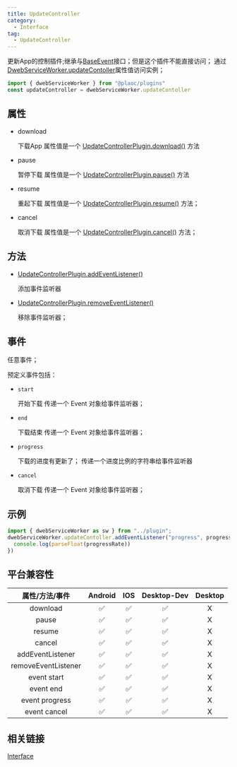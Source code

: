 ```yaml
---
title: UpdateController
category:
  - Interface
tag:
  - UpdateController
---
```


更新App的控制插件;继承与[BaseEvent](../../interface/base-event/index.md)接口；但是这个插件不能直接访问；
通过[DwebServiceWorker.updateContoller](../../shim/dweb-service-worker/index.md)属性值访问实例；


```js
import { dwebServiceWorker } from "@plaoc/plugins"
const updateController = dwebServiceWorker.updateContoller
```

## 属性

  - download

    下载App
    属性值是一个 [UpdateControllerPlugin.download()](../../plugin/update-controller/download.md) 方法

  - pause

    暂停下载
    属性值是一个 [UpdateControllerPlugin.pause()](../../plugin/update-controller/pause.md) 方法

  - resume

    重起下载
    属性值是一个 [UpdateControllerPlugin.resume()](../../plugin/update-controller/resume.md) 方法；

  - cancel

    取消下载
    属性值是一个 [UpdateControllerPlugin.cancel()](../../plugin/update-controller/cancel.md) 方法；

## 方法

  - [UpdateControllerPlugin.addEventListener()](https://developer.mozilla.org/zh-CN/docs/Web/API/EventTarget/addEventListener)

    添加事件监听器

  - [UpdateControllerPlugin.removeEventListener()](https://developer.mozilla.org/zh-CN/docs/Web/API/EventTarget/removeEventListener)

    移除事件监听器；

## 事件

  任意事件；

  预定义事件包括：

  - `start`

    开始下载
    传递一个 Event 对象给事件监听器；

  - `end`

    下载结束
    传递一个 Event 对象给事件监听器；

  - `progress`

    下载的进度有更新了；
    传递一个进度比例的字符串给事件监听器

  - `cancel`

    取消下载
    传递一个 Event 对象给事件监听器；

## 示例
```js
import { dwebServiceWorker as sw } from "../plugin";
dwebServiceWorker.updateContoller.addEventListener("progress", progress => {
  console.log(parseFloat(progressRate))
})
```


## 平台兼容性

| 属性/方法/事件          | Android | IOS | Desktop-Dev | Desktop |
|:---------------------:|:-------:|:---:|:-----------:|:-------:|
| download              | ✅      | ✅   | ✅           | X      |
| pause                 | ✅      | ✅   | ✅           | X      |
| resume                | ✅      | ✅   | ✅           | X      |
| cancel                | ✅      | ✅   | ✅           | X      |
| addEventListener      | ✅      | ✅   | ✅           | X      |
| removeEventListener   | ✅      | ✅   | ✅           | X      |
| event start           | ✅      | ✅   | ✅           | X      |
| event end             | ✅      | ✅   | ✅           | X      |
| event progress        | ✅      | ✅   | ✅           | X      |
| event cancel          | ✅      | ✅   | ✅           | X      |

## 相关链接

[Interface](../index.md)


